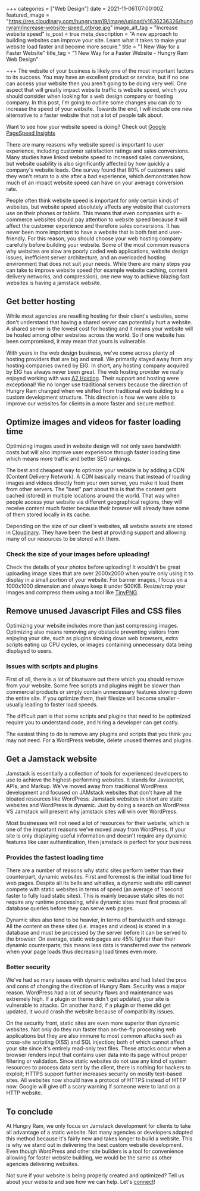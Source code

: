+++
categories = ["Web Design"]
date = 2021-11-06T07:00:00Z
featured_image = "https://res.cloudinary.com/hungryram19/image/upload/v1636236326/hungryram/increase-website-speed_otbrqe.jpg"
image_alt_tag = "Increase website speed"
is_post = true
meta_description = "A new approach to building websites can improve your site. Learn what it takes to make your website load faster and become more secure."
title = "1 New Way for a Faster Website"
title_tag = "1 New Way for a Faster Website - Hungry Ram Web Design"

+++
The website of your business is likely one of the most important factors to its success. You may have an excellent product or service, but if no one can access your website then you aren't going to be doing very well. One aspect that will greatly impact website traffic is website speed, which you should consider when looking for a web design company or hosting company. In this post, I'm going to outline some changes you can do to increase the speed of your website. Towards the end, I will include one new alternative to a faster website that not a lot of people talk about.

Want to see how your website speed is doing? Check out [Google PageSpeed Insights](https://developers.google.com/speed/pagespeed/insights)

There are many reasons why website speed is important to user experience, including customer satisfaction ratings and sales conversions. Many studies have linked website speed to increased sales conversions, but website usability is also significantly affected by how quickly a company's website loads. One survey found that 80% of customers said they won't return to a site after a bad experience, which demonstrates how much of an impact website speed can have on your average conversion rate.

People often think website speed is important for only certain kinds of websites, but website speed absolutely affects any website that customers use on their phones or tablets. This means that even companies with e-commerce websites should pay attention to website speed because it will affect the customer experience and therefore sales conversions. It has never been more important to have a website that is both fast and user-friendly. For this reason, you should choose your web hosting company carefully before building your website. Some of the most common reasons why websites are slow are poorly coded web applications, website design issues, inefficient server architecture, and an overloaded hosting environment that does not suit your needs. While there are many steps you can take to improve website speed (for example website caching, content delivery networks, and compression), one new way to achieve blazing fast websites is having a jamstack website.

## Get better hosting

While most agencies are reselling hosting for their client's websites, some don't understand that having a shared server can potentially hurt a website. A shared server is the lowest cost for hosting and it means your website will be hosted among other websites across the world. So if one website has been compromised, it may mean that yours is vulnerable.

With years in the web design business, we've come across plenty of hosting providers that are big and small. We primarily stayed away from any hosting companies owned by EIG. In short, any hosting company acquired by EIG has always never been great. The web hosting provider we really enjoyed working with was [A2 Hosting](https://www.a2hosting.com?aid=5ceda4d9b8d61&bid=75dbf1c0). Their support and hosting were exceptional! We no longer use traditional servers because the direction of Hungry Ram changed when we shifted from traditional web building to a custom development structure. This direction is how we were able to improve our websites for clients in a more faster and secure method.

## Optimize images and videos for faster loading time

Optimizing images used in website design will not only save bandwidth costs but will also improve user experience through faster loading time which means more traffic and better SEO rankings.

The best and cheapest way to optimize your website is by adding a CDN (Content Delivery Network). A CDN basically means that instead of loading images and videos directly from your own server, you make it load them from other servers. The "best" part about this is that the content gets cached (stored) in multiple locations around the world. That way when people access your website via different geographical regions, they will receive content much faster because their browser will already have some of them stored locally in its cache.

Depending on the size of our client's websites, all website assets are stored in [Cloudinary](https://cloudinary.com/). They have been the best at providing support and allowing many of our resources to be stored with them.

### Check the size of your images before uploading!

Check the details of your photos before uploading! It wouldn't be great uploading image sizes that are over 2000x2000 when you're only using it to display in a small portion of your website. For banner images, I focus on a 1000x1000 dimension and always keep it under 500KB. Resize/crop your images and compress them using a tool like [TinyPNG](https://tinypng.com/).

## Remove unused Javascript Files and CSS files

Optimizing your website includes more than just compressing images. Optimizing also means removing any obstacle preventing visitors from enjoying your site, such as plugins slowing down web browsers, extra scripts eating up CPU cycles, or images containing unnecessary data being displayed to users.

### Issues with scripts and plugins

First of all, there is a lot of bloatware out there which you should remove from your website. Some free scripts and plugins might be slower than commercial products or simply contain unnecessary features slowing down the entire site. If you optimize them, their filesize will become smaller - usually leading to faster load speeds.

The difficult part is that some scripts and plugins that need to be optimized require you to understand code, and hiring a developer can get costly.

The easiest thing to do is remove any plugins and scripts that you think you may not need. For a WordPress website, delete unused themes and plugins.

## Get a Jamstack website

Jamstack is essentially a collection of tools for experienced developers to use to achieve the highest-performing websites. It stands for Javascript, APIs, and Markup. We've moved away from traditional WordPress development and focused on JAMstack websites that don't have all the bloated resources like WordPress. Jamstack websites in short are static websites and WordPress is dynamic. Just by doing a search on WordPress VS Jamstack will present why jamstack sites will win over WordPress.

Most businesses will not need a lot of resources for their website, which is one of the important reasons we've moved away from WordPress. If your site is only displaying useful information and doesn't require any dynamic features like user authentication, then jamstack is perfect for your business.

### Provides the fastest loading time

There are a number of reasons why static sites perform better than their counterpart, dynamic websites. First and foremost is the initial load time for web pages. Despite all its bells and whistles, a dynamic website still cannot compete with static websites in terms of speed (an average of 1 second faster to fully load static sites). This is mainly because static sites do not require any runtime processing, while dynamic sites must first process all database queries before they can serve web pages.

Dynamic sites also tend to be heavier, in terms of bandwidth and storage. All the content on these sites (i.e. images and videos) is stored in a database and must be processed by the server before it can be served to the browser. On average, static web pages are 45% lighter than their dynamic counterparts; this means less data is transferred over the network when your page loads thus decreasing load times even more.

### Better security

We've had so many issues with dynamic websites and had listed the pros and cons of changing the direction of Hungry Ram. Security was a major reason. WordPress had a lot of security flaws and maintenance was extremely high. If a plugin or theme didn't get updated, your site is vulnerable to attacks. On another hand, if a plugin or theme did get updated, it would crash the website because of compatibility issues.

On the security front, static sites are even more superior than dynamic websites. Not only do they run faster than on-the-fly processing web applications but they are also immune to most common attacks such as cross-site scripting (XSS) and SQL injection; both of which cannot affect your site since it's entirely read-only text files. These attacks occur when a browser renders input that contains user data into its page without proper filtering or validation. Since static websites do not use any kind of system resources to process data sent by the client, there is nothing for hackers to exploit; HTTPS support further increases security on mostly text-based sites. All websites now should have a protocol of HTTPS instead of HTTP now. Google will give off a scary warning if someone were to land on a HTTP website.

## To conclude

At Hungry Ram, we only focus on Jamstack development for clients to take all advantage of a static website. Not many agencies or developers adopted this method because it's fairly new and takes longer to build a website. This is why we stand out in delivering the best custom website development. Even though WordPress and other site builders is a tool for convenience allowing for faster website building, we would be the same as other agencies delivering websites.

Not sure if your website is being properly created and optimized? Tell us about your website and see how we can help. Let's [connect](/contact)!